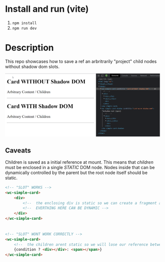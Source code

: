 # Install and run (vite)

1. `npm install`
2. `npm run dev`

# Description

This repo showcases how to save a ref an arbritrarily "project" child nodes without shadow dom slots.


![Example](/lit-no-shadow-children.png)


## Caveats
Children is saved as a initial reference at mount. This means that *children* must be enclosed in a single *STATIC* DOM node. Nodes inside that can be dynamically controlled by the parent but the root node itself should be static.

```html
<!-- "SLOT" WORKS -->
<wc-simple-card>
    <div>
        <!--  the enclosing div is static so we can create a fragment and hold on to it -->
        <!--  EVERTHING HERE CAN BE DYNAMIC -->
    </div>
</wc-simple-card>


<!-- "SLOT" WONT WORK CORRECTLY -->
<wc-simple-card>
    <!--  the children arent static so we will lose our reference between renders -->
    {condition ? <div></div>: <span></span>}
</wc-simple-card>
```